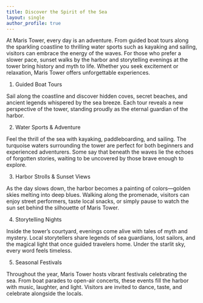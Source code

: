 ```yaml
---
title: Discover the Spirit of the Sea
layout: single
author_profile: true
---
```

At Maris Tower, every day is an adventure. From guided boat tours along the sparkling coastline to thrilling water sports such as kayaking and sailing, visitors can embrace the energy of the waves. For those who prefer a slower pace, sunset walks by the harbor and storytelling evenings at the tower bring history and myth to life. Whether you seek excitement or relaxation, Maris Tower offers unforgettable experiences.

1. Guided Boat Tours

Sail along the coastline and discover hidden coves, secret beaches, and ancient legends whispered by the sea breeze. Each tour reveals a new perspective of the tower, standing proudly as the eternal guardian of the harbor.

2. Water Sports & Adventure

Feel the thrill of the sea with kayaking, paddleboarding, and sailing. The turquoise waters surrounding the tower are perfect for both beginners and experienced adventurers. Some say that beneath the waves lie the echoes of forgotten stories, waiting to be uncovered by those brave enough to explore.

3. Harbor Strolls & Sunset Views

As the day slows down, the harbor becomes a painting of colors—golden skies melting into deep blues. Walking along the promenade, visitors can enjoy street performers, taste local snacks, or simply pause to watch the sun set behind the silhouette of Maris Tower.

4. Storytelling Nights

Inside the tower’s courtyard, evenings come alive with tales of myth and mystery. Local storytellers share legends of sea guardians, lost sailors, and the magical light that once guided travelers home. Under the starlit sky, every word feels timeless.

5. Seasonal Festivals

Throughout the year, Maris Tower hosts vibrant festivals celebrating the sea. From boat parades to open-air concerts, these events fill the harbor with music, laughter, and light. Visitors are invited to dance, taste, and celebrate alongside the locals.